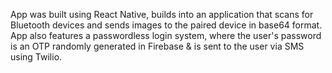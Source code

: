 App was built using React Native, builds into an application that scans for Bluetooth devices and sends images to the paired device in base64 format. App also features a passwordless login system, where the user's password is an OTP randomly generated in Firebase & is sent to the user via SMS using Twilio. 
